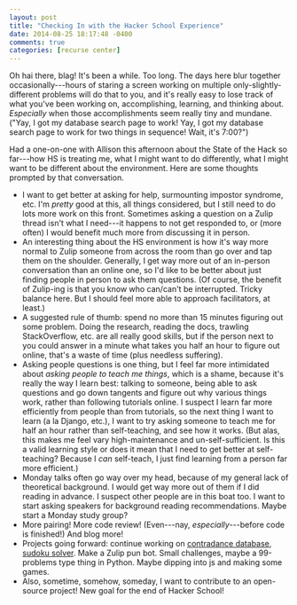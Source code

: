 ```yaml
---
layout: post
title: "Checking In with the Hacker School Experience"
date: 2014-08-25 18:17:48 -0400
comments: true
categories: [recurse center]
---
```

Oh hai there, blag! It's been a while. Too long. The days here blur together occasionally---hours of staring a screen working on multiple only-slightly-different problems will do that to you, and it's really easy to lose track of what you've been working on, accomplishing, learning, and thinking about. _Especially_ when those accomplishments seem really tiny and mundane. ("Yay, I got my database search page to work! Yay, I got my database search page to work for two things in sequence! Wait, it's 7:00?")

Had a one-on-one with Allison this afternoon about the State of the Hack so far---how HS is treating me, what I might want to do differently, what I might want to be different about the environment. Here are some thoughts prompted by that conversation.

* I want to get better at asking for help, surmounting impostor syndrome, etc. I'm _pretty_ good at this, all things considered, but I still need to do lots more work on this front. Sometimes asking a question on a Zulip thread isn't what I need---it happens to not get responded to, or (more often) I would benefit much more from discussing it in person.
* An interesting thing about the HS environment is how it's way more normal to Zulip someone from across the room than go over and tap them on the shoulder. Generally, I get way more out of an in-person conversation than an online one, so I'd like to be better about just finding people in person to ask them questions. (Of course, the benefit of Zulip-ing is that you know who can/can't be interrupted. Tricky balance here. But I should feel more able to approach facilitators, at least.)<!-- more -->
* A suggested rule of thumb: spend no more than 15 minutes figuring out some problem. Doing the research, reading the docs, trawling StackOverflow, etc. are all really good skills, but if the person next to you could answer in a minute what takes you half an hour to figure out online, that's a waste of time (plus needless suffering).
* Asking people questions is one thing, but I feel far more intimidated about _asking people to teach me things_, which is a shame, because it's really the way I learn best: talking to someone, being able to ask questions and go down tangents and figure out why various things work, rather than following tutorials online. I suspect I learn far more efficiently from people than from tutorials, so the next thing I want to learn (a la Django, etc.), I want to try asking someone to teach me for half an hour rather than self-teaching, and see how it works. (But alas, this makes me feel vary high-maintenance and un-self-sufficient. Is this a valid learning style or does it mean that I need to get better at self-teaching? Because I _can_ self-teach, I just find learning from a person far more efficient.)
* Monday talks often go way over my head, because of my general lack of theoretical background. I would get way more out of them if I did reading in advance. I suspect other people are in this boat too. I want to start asking speakers for background reading recommendations. Maybe start a Monday study group?
* More pairing! More code review! (Even---nay, _especially_---before code is finished!) And blog more!
* Projects going forward: continue working on [contradance database](https://github.com/maianess/contradb), [sudoku solver](https://github.com/maianess/sudoku). Make a Zulip pun bot. Small challenges, maybe a 99-problems type thing in Python. Maybe dipping into js and making some games.
* Also, sometime, somehow, someday, I want to contribute to an open-source project! New goal for the end of Hacker School!
